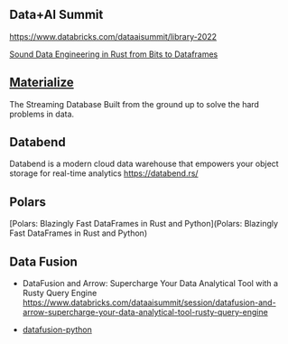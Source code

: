 ## Data+AI Summit
https://www.databricks.com/dataaisummit/library-2022

[Sound Data Engineering in Rust from Bits to Dataframes](https://www.youtube.com/watch?v=Ybz0db1Vj6c)



## [Materialize](https://materialize.com)
The Streaming Database Built from the ground up to solve the hard problems in data.

## Databend
Databend is a modern cloud data warehouse that empowers your object storage for real-time analytics
https://databend.rs/

## Polars
[Polars: Blazingly Fast DataFrames in Rust and Python](Polars: Blazingly Fast DataFrames in Rust and Python)


## Data Fusion
- DataFusion and Arrow: Supercharge Your Data Analytical Tool with a Rusty Query Engine
https://www.databricks.com/dataaisummit/session/datafusion-and-arrow-supercharge-your-data-analytical-tool-rusty-query-engine

- [datafusion-python](https://github.com/jorgecarleitao/datafusion-python)

